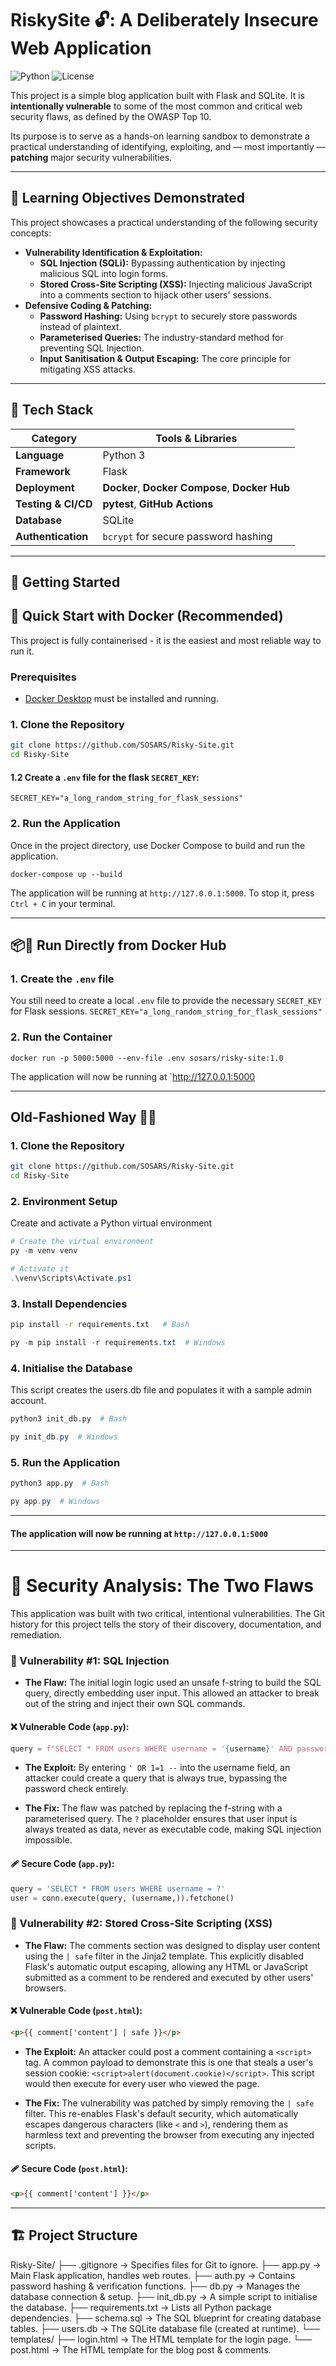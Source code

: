# RiskySite 🔓: A Deliberately Insecure Web Application

![Python](https://img.shields.io/badge/Python-3.11-blue.svg)
![License](https://img.shields.io/badge/License-MIT-green.svg)

This project is a simple blog application built with Flask and SQLite. It is **intentionally vulnerable** to some of the most common and critical web security flaws, as defined by the OWASP Top 10.

Its purpose is to serve as a hands-on learning sandbox to demonstrate a practical understanding of identifying, exploiting, and — most importantly — **patching** major security vulnerabilities.

---

## 🎯 Learning Objectives Demonstrated

This project showcases a practical understanding of the following security concepts:

* **Vulnerability Identification & Exploitation:**
    * **SQL Injection (SQLi):** Bypassing authentication by injecting malicious SQL into login forms.
    * **Stored Cross-Site Scripting (XSS):** Injecting malicious JavaScript into a comments section to hijack other users' sessions.
* **Defensive Coding & Patching:**
    * **Password Hashing:** Using `bcrypt` to securely store passwords instead of plaintext.
    * **Parameterised Queries:** The industry-standard method for preventing SQL Injection.
    * **Input Sanitisation & Output Escaping:** The core principle for mitigating XSS attacks.

---

## 🧰 Tech Stack

| Category         | Tools & Libraries                               |
| ---------------- | ----------------------------------------------- |
| **Language** | Python 3                                        |
| **Framework** | Flask                                           |
| **Deployment** | **Docker**, **Docker Compose**, **Docker Hub** |
| **Testing & CI/CD** | **pytest**, **GitHub Actions** |
| **Database** | SQLite                                          |
| **Authentication** | `bcrypt` for secure password hashing            |

---

## 🚀 Getting Started

## 🐳 Quick Start with Docker (Recommended)
This project is fully containerised - it is the easiest and most reliable way to run it.

### Prerequisites
- [Docker Desktop](https://www.docker.com/products/docker-desktop/) must be installed and running.

### 1. Clone the Repository
```bash
git clone https://github.com/SOSARS/Risky-Site.git
cd Risky-Site
```

#### 1.2 Create a `.env` file for the flask `SECRET_KEY`:
```SECRET_KEY="a_long_random_string_for_flask_sessions"```

### 2. Run the Application
Once in the project directory, use Docker Compose to build and run the application. 

```
docker-compose up --build
```
The application will be running at `http://127.0.0.1:5000`. To stop it, press `Ctrl + C` in your terminal.

---

## 📦🐳 Run Directly from Docker Hub
### 1. Create the `.env` file
You still need to create a local `.env` file to provide the necessary `SECRET_KEY` for Flask sessions.
```SECRET_KEY="a_long_random_string_for_flask_sessions"```

### 2. Run the Container
```docker run -p 5000:5000 --env-file .env sosars/risky-site:1.0```

The application will now be running at `http://127.0.0.1:5000

---

## Old-Fashioned Way 👵🏽

### 1. Clone the Repository
```bash
git clone https://github.com/SOSARS/Risky-Site.git
cd Risky-Site
```

### 2. Environment Setup
Create and activate a Python virtual environment
``` PowerShell
# Create the virtual environment
py -m venv venv

# Activate it
.\venv\Scripts\Activate.ps1
```

### 3. Install Dependencies
```Bash
pip install -r requirements.txt   # Bash
```

```PowerShell
py -m pip install -r requirements.txt  # Windows
```

### 4. Initialise the Database
This script creates the users.db file and populates it with a sample admin account.
```Bash
python3 init_db.py  # Bash
```

```PowerShell
py init_db.py  # Windows
```

### 5. Run the Application
```Bash
python3 app.py  # Bash
```

```PowerShell
py app.py  # Windows
```

---
#### The application will now be running at `http://127.0.0.1:5000`
---

# 🔬 Security Analysis: The Two Flaws
This application was built with two critical, intentional vulnerabilities. The Git history for this project tells the story of their discovery, documentation, and remediation.

### 🚩 Vulnerability #1: SQL Injection
* **The Flaw:** The initial login logic used an unsafe f-string to build the SQL query, directly embedding user input. This allowed an attacker to break out of the string and inject their own SQL commands.

#### ❌ Vulnerable Code (`app.py`):

```Python
query = f"SELECT * FROM users WHERE username = '{username}' AND password = '{password}'"
```

* **The Exploit:** By entering `' OR 1=1 --` into the username field, an attacker could create a query that is always true, bypassing the password check entirely.

* **The Fix:** The flaw was patched by replacing the f-string with a parameterised query. The `?` placeholder ensures that user input is always treated as data, never as executable code, making SQL injection impossible.

#### 🩹 Secure Code (`app.py`):
```Python
query = 'SELECT * FROM users WHERE username = ?'
user = conn.execute(query, (username,)).fetchone()
```

### 🚩 Vulnerability #2: Stored Cross-Site Scripting (XSS)
* **The Flaw:** The comments section was designed to display user content using the `| safe` filter in the Jinja2 template. This explicitly disabled Flask's automatic output escaping, allowing any HTML or JavaScript submitted as a comment to be rendered and executed by other users' browsers.

#### ❌ Vulnerable Code (`post.html`):
```HTML
<p>{{ comment['content'] | safe }}</p>
```

* **The Exploit:** An attacker could post a comment containing a `<script>` tag. A common payload to demonstrate this is one that steals a user's session cookie: `<script>alert(document.cookie)</script>`. This script would then execute for every user who viewed the page.

* **The Fix:** The vulnerability was patched by simply removing the `| safe` filter. This re-enables Flask's default security, which automatically escapes dangerous characters (like `<` and `>`), rendering them as harmless text and preventing the browser from executing any injected scripts.

#### 🩹 Secure Code (`post.html`):
```HTML
<p>{{ comment['content'] }}</p>
```

---

## 🏗️ Project Structure

Risky-Site/
├── .gitignore          → Specifies files for Git to ignore.
├── app.py              → Main Flask application, handles web routes.
├── auth.py             → Contains password hashing & verification functions.
├── db.py               → Manages the database connection & setup.
├── init_db.py          → A simple script to initialise the database.
├── requirements.txt    → Lists all Python package dependencies.
├── schema.sql          → The SQL blueprint for creating database tables.
├── users.db            → The SQLite database file (created at runtime).
└── templates/
    ├── login.html      → The HTML template for the login page.
    └── post.html       → The HTML template for the blog post & comments.



